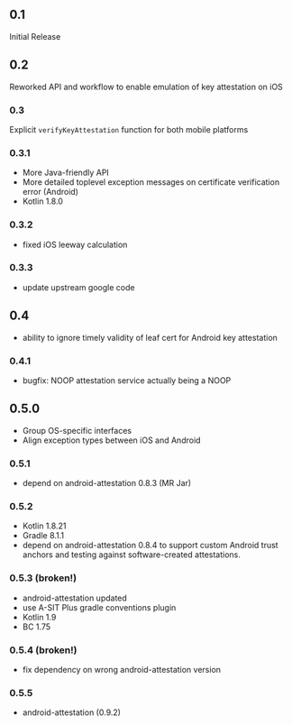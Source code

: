 ## 0.1
Initial Release

## 0.2
Reworked API and workflow to enable emulation of key attestation on iOS

### 0.3
Explicit `verifyKeyAttestation` function for both mobile platforms

### 0.3.1
- More Java-friendly API
- More detailed toplevel exception messages on certificate verification error (Android)
- Kotlin 1.8.0

### 0.3.2
- fixed iOS leeway calculation

### 0.3.3
- update upstream google code

## 0.4
- ability to ignore timely validity of leaf cert for Android key attestation

### 0.4.1
- bugfix: NOOP attestation service actually being a NOOP

## 0.5.0
- Group OS-specific interfaces
- Align exception types between iOS and Android
 
### 0.5.1
-  depend on android-attestation 0.8.3 (MR Jar)

### 0.5.2
- Kotlin 1.8.21
- Gradle 8.1.1
- depend on android-attestation 0.8.4 to support custom Android trust anchors and testing against software-created
  attestations.

### 0.5.3 (broken!)
- android-attestation updated
- use A-SIT Plus gradle conventions plugin
- Kotlin 1.9
- BC 1.75

### 0.5.4 (broken!)
- fix dependency on wrong android-attestation version

### 0.5.5
- android-attestation (0.9.2)